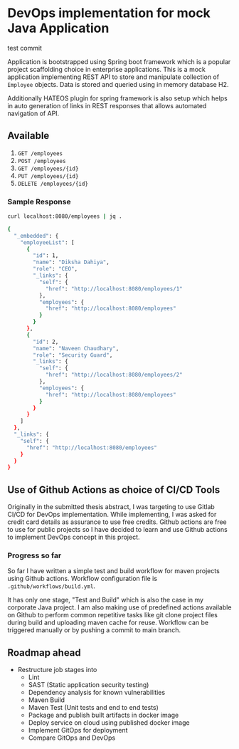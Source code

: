 # DevOps implementation for mock Java Application

test commit

Application is bootstrapped using Spring boot framework which is a popular project scaffolding choice in enterprise applications. This is a mock application implementing REST API to store and manipulate collection of `Employee` objects. Data is stored and queried using in memory database H2.

Additionally HATEOS plugin for spring framework is also setup which helps in auto generation of links in REST responses that allows automated navigation of API.

## Available 

1. `GET /employees`
2. `POST /employees`
3. `GET /employees/{id}`
4. `PUT /employees/{id}`
5. `DELETE /employees/{id}`

### Sample Response
```sh
curl localhost:8080/employees | jq .

{
  "_embedded": {
    "employeeList": [
      {
        "id": 1,
        "name": "Diksha Dahiya",
        "role": "CEO",
        "_links": {
          "self": {
            "href": "http://localhost:8080/employees/1"
          },
          "employees": {
            "href": "http://localhost:8080/employees"
          }
        }
      },
      {
        "id": 2,
        "name": "Naveen Chaudhary",
        "role": "Security Guard",
        "_links": {
          "self": {
            "href": "http://localhost:8080/employees/2"
          },
          "employees": {
            "href": "http://localhost:8080/employees"
          }
        }
      }
    ]
  },
  "_links": {
    "self": {
      "href": "http://localhost:8080/employees"
    }
  }
}
```
## Use of Github Actions as choice of CI/CD Tools
Originally in the submitted thesis abstract, I was targeting to use Gitlab CI/CD for DevOps implementation. While implementing, I was asked for credit card details as assurance to use free credits. Github actions are free to use for public projects so I have decided to learn and use Github actions to implement DevOps concept in this project.

### Progress so far
So far I have written a simple test and build workflow for maven projects using Github actions. Workflow configuration file is `.github/workflows/build.yml`.

It has only one stage, "Test and Build" which is also the case in my corporate Java project. I am also making use of predefined actions available on Github to perform common repetitive tasks like git clone project files during build and uploading maven cache for reuse. Workflow can be triggered manually or by pushing a commit to main branch.

## Roadmap ahead
- Restructure job stages into
  - Lint
  - SAST (Static application security testing)
  - Dependency analysis for known vulnerabilities
  - Maven Build
  - Maven Test (Unit tests and end to end tests)
  - Package and publish built artifacts in docker image
  - Deploy service on cloud using published docker image
  - Implement GitOps for deployment
  - Compare GitOps and DevOps

